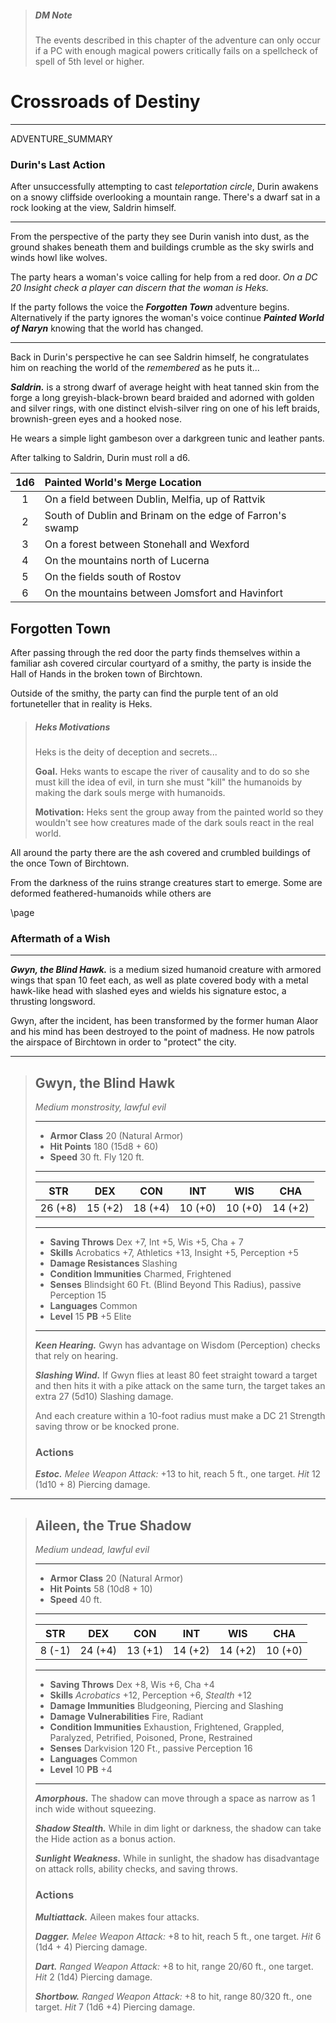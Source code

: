 > ##### DM Note
> The events described in this chapter of the adventure can only occur if a PC with enough magical powers critically fails on a spellcheck of spell of 5th level or higher.


# Crossroads of Destiny
___
ADVENTURE_SUMMARY

### Durin's Last Action
After unsuccessfully attempting to cast *teleportation circle*, Durin awakens on a snowy cliffside overlooking a mountain range. There's a dwarf sat in a rock looking at the view, Saldrin himself.

___
From the perspective of the party they see Durin vanish into dust, as the ground shakes beneath them and buildings crumble as the sky swirls and winds howl like wolves.

The party hears a woman's voice calling for help from a red door. *On a DC 20 Insight check a player can discern that the woman is Heks.*

If the party follows the voice the ***Forgotten Town*** adventure begins. Alternatively if the party ignores the woman's voice continue ***Painted World of Naryn*** knowing that the world has changed. 

___
Back in Durin's perspective he can see Saldrin himself, he congratulates him on reaching the world of the *remembered* as he puts it...

***Saldrin.*** is a strong dwarf of average height with heat tanned skin from the forge a long greyish-black-brown beard braided and adorned with golden and silver rings, with one distinct elvish-silver ring on one of his left braids, brownish-green eyes and a hooked nose.

He wears a simple light gambeson over a darkgreen tunic and leather pants.

After talking to Saldrin, Durin must roll a d6.

| 1d6 | Painted World's Merge Location                           |
|:---:|:---------------------------------------------------------|
|  1  | On a field between Dublin, Melfia, up of Rattvik         |
|  2  | South of Dublin and Brinam on the edge of Farron's swamp | 
|  3  | On a forest between Stonehall and Wexford                |
|  4  | On the mountains north of Lucerna                        |
|  5  | On the fields south of Rostov                            |
|  6  | On the mountains between Jomsfort and Havinfort          | 

## Forgotten Town
After passing through the red door the party finds themselves within a familiar ash covered circular courtyard of a smithy, the party is inside the Hall of Hands in the broken town of Birchtown.

Outside of the smithy, the party can find the purple tent of an old fortuneteller that in reality is Heks.

> ##### Heks Motivations
> Heks is the deity of deception and secrets...
>
> **Goal.** Heks wants to escape the river of causality and to do so she must kill the idea of evil, in turn she must "kill" the humanoids by making the dark souls merge with humanoids.
>
> **Motivation:** Heks sent the group away from the painted world so they wouldn't see how creatures made of the dark souls react in the real world.
>

All around the party there are the ash covered and crumbled buildings of the once Town of Birchtown.

From the darkness of the ruins strange creatures start to emerge. Some are deformed feathered-humanoids while others are 

\page

### Aftermath of a Wish

___
***Gwyn, the Blind Hawk.***
is a medium sized humanoid creature with armored wings that span 10 feet each, as well as plate covered body with a metal hawk-like head with slashed eyes and wields his signature estoc, a thrusting longsword.

Gwyn, after the incident, has been transformed by the former human Alaor and his mind has been destroyed to the point of madness. He now patrols the airspace of Birchtown in order to "protect" the city. 

___
> ## Gwyn, the Blind Hawk
>*Medium monstrosity, lawful evil*
> ___
> - **Armor Class** 20 (Natural Armor)
> - **Hit Points** 180 (15d8 + 60)
> - **Speed** 30 ft. Fly 120 ft.
>___
>|   STR   |   DEX   |   CON   |   INT   |   WIS   |   CHA   |
>|:-------:|:-------:|:-------:|:-------:|:-------:|:-------:|
>| 26 (+8) | 15 (+2) | 18 (+4) | 10 (+0) | 10 (+0) | 14 (+2) |
>___
> - **Saving Throws** Dex +7, Int +5, Wis +5, Cha + 7
> - **Skills** Acrobatics +7, Athletics +13, Insight +5, Perception +5
> - **Damage Resistances** Slashing
> - **Condition Immunities** Charmed, Frightened
> - **Senses** Blindsight 60 Ft. (Blind Beyond This Radius), passive Perception 15
> - **Languages** Common
> - **Level** 15 **PB** +5 Elite
> ___
> ***Keen Hearing.*** Gwyn has advantage on Wisdom (Perception) checks that rely on hearing.
>
> ***Slashing Wind.***  If Gwyn flies at least 80 feet straight toward a target and then hits it with a pike attack on the same turn, the target takes an extra 27 (5d10) Slashing damage.
>
> And each creature within a 10-foot radius must make a DC 21 Strength saving throw or be knocked prone.
>
>
>
>
> ### Actions
> ***Estoc.*** *Melee Weapon Attack:* +13 to hit, reach 5 ft., one target. *Hit* 12 (1d10 + 8) Piercing damage.
>



___
> ## Aileen, the True Shadow
>*Medium undead, lawful evil*
> ___
> - **Armor Class** 20 (Natural Armor)
> - **Hit Points** 58 (10d8 + 10)
> - **Speed** 40 ft.
>___
>|   STR   |   DEX   |   CON   |   INT   |   WIS   |   CHA   |
>|:-------:|:-------:|:-------:|:-------:|:-------:|:-------:|
>|  8 (-1) | 24 (+4) | 13 (+1) | 14 (+2) | 14 (+2) | 10 (+0) |
>___
> - **Saving Throws** Dex +8, Wis +6, Cha +4
> - **Skills** *Acrobatics* +12, Perception +6, *Stealth* +12
> - **Damage Immunities** Bludgeoning, Piercing and Slashing
> - **Damage Vulnerabilities** Fire, Radiant
> - **Condition Immunities** Exhaustion, Frightened, Grappled, Paralyzed, Petrified, Poisoned, Prone, Restrained
> - **Senses** Darkvision 120 Ft., passive Perception 16
> - **Languages** Common
> - **Level** 10 **PB** +4
> ___
> ***Amorphous.*** The shadow can move through a space as narrow as 1 inch wide without squeezing.
>
> ***Shadow Stealth.*** While in dim light or darkness, the shadow can take the Hide action as a bonus action.
>
> ***Sunlight Weakness.*** While in sunlight, the shadow has disadvantage on attack rolls, ability checks, and saving throws.
>
>
> ### Actions
> ***Multiattack.*** Aileen makes four attacks.
>
> ***Dagger.*** *Melee Weapon Attack:* +8 to hit, reach 5 ft., one target. *Hit* 6 (1d4 + 4) Piercing damage.
>
> ***Dart.*** *Ranged Weapon Attack:* +8 to hit, range 20/60 ft., one target. *Hit* 2 (1d4) Piercing damage.
>
> ***Shortbow.*** *Ranged Weapon Attack:* +8 to hit, range 80/320 ft., one target. *Hit* 7 (1d6 +4) Piercing damage.
